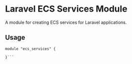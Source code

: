 # Laravel ECS Services Module

A module for creating ECS services for Laravel applications.

## Usage

```hcl
module "ecs_services" {
    
}```